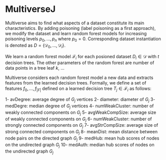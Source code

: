 # MultiverseJ 

Multiverse aims to find what aspects of a dataset constitute its main characteristics. By adding poisoning (label poisoning as a first approach), we modify the dataset and learn random forest models for increasing poisoning levels $p_0,\ldots,p_n$ where $p_0=0$. Corresponding dataset instantiation is denoted as $D=\{\mathcal{D}_0,\ldots,\mathcal{D}_i\}$.

We learn a random forest model $\mathcal{F}_i$ for each posioned dataset $D_i\in \mathcal{D}$ with $t$ decision trees. The other parameters of the random forest are number of data points in a tree leaf $k$, ...

Multiverse considers each random forest model a new data and extracts features from the learned decision trees. Formally, we define a set of features $f_0,\ldots,f_{|F|}$ defined on a learned decision tree $T_j \in \mathcal{F}_i$ as follows:

1- avDegree: average degree of $G_j$ vertices
2- diameter: diameter of $G_j$
3- medDegre: median degree of $G_j$ vertices
4- numWeakCluster: number of weakly connected components on $G_j$
5- avgWeakCompSize: average size of weakly connected components on $G_j$
6- numWeakCluster: number of strongly connected components on $G_j$
7- avgStrCompSize: average size of strong connected components on $G_j$
8- meanDist: mean distance between node pairs on the directed graph $G_j$
9- medHub: mean hub scores of nodes on the undirected graph $G_j$
10- medAuth: median hub scores of nodes on the undirected graph $G_j$
  
